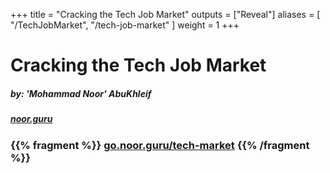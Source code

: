 +++
title = "Cracking the Tech Job Market"
outputs = ["Reveal"]
aliases = [
"/TechJobMarket",
"/tech-job-market"
]
weight = 1
+++

# Cracking the Tech Job Market

##### by: 'Mohammad Noor' AbuKhleif

##### [noor.guru](https://www.noor.guru)

### {{% fragment %}} [go.noor.guru/tech-market](https://go.noor.guru/tech-job) {{% /fragment %}}